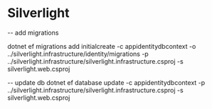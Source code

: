 # Silverlight


-- add migrations

dotnet ef migrations add initialcreate -c appidentitydbcontext -o ../silverlight.infrastructure/identity/migrations -p ../silverlight.infrastructure/silverlight.infrastructure.csproj -s silverlight.web.csproj

-- update db
dotnet ef database update -c appidentitydbcontext -p ../silverlight.infrastructure/silverlight.infrastructure.csproj -s silverlight.web.csproj